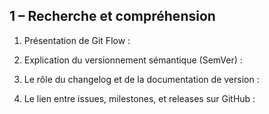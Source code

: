 ## 1 – Recherche et compréhension
1. Présentation de Git Flow :
   
   
2. Explication du versionnement sémantique (SemVer) :
3. Le rôle du changelog et de la documentation de version :
4. Le lien entre issues, milestones, et releases sur GitHub :